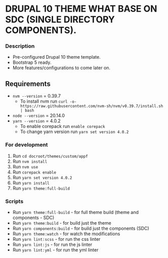 # DRUPAL 10 THEME WHAT BASE ON SDC (SINGLE DIRECTORY COMPONENTS).

### Description
- Pre-configured Drupal 10 theme template.
- Bootstrap 5 ready.
- More features/configurations to come later on.

## Requirements
* `nvm --version` = 0.39.7
  * To install nvm run `curl -o- https://raw.githubusercontent.com/nvm-sh/nvm/v0.39.7/install.sh | bash`
* `node --version` = 20.14.0
* `yarn --version` = 4.0.2
  * To enable corepack run `enable corepack`
  * To change yarn version run `yarn set version 4.0.2`

### For development
1. Run `cd docroot/themes/custom/appf`
2. Run `nvm install`
3. Run `nvm use`
4. Run `corepack enable`
5. Run `yarn set version 4.0.2`
6. Run `yarn install`
7. Run `yarn theme:full-build`

### Scripts
- Run `yarn theme:full-build` - for full theme build (theme and components - SDC)
- Run `yarn theme:build` - for build just the theme
- Run `yarn components:build` - for build just the components (SDC)
- Run `yarn theme:watch` - for watch the modifications
- Run `yarn lint:scss` - for run the css linter
- Run `yarn lint:js` - for run the js linter
- Run `yarn lint:yml` - for run the yml linter
